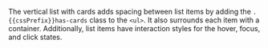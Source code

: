 The vertical list with cards adds spacing between list items by adding the `.{{cssPrefix}}has-cards` class to the `<ul>`. It also surrounds each
item with a container.  Additionally, list items have interaction styles for
the hover, focus, and click states.
